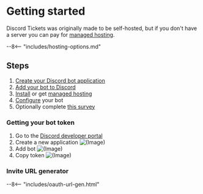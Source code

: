 # Getting started

Discord Tickets was originally made to be self-hosted, but if you don't have a server you can pay for [managed hosting](/hosting).

<!-- do not delete -->
--8<-- "includes/hosting-options.md"
<!-- /do not delete -->

## Steps

1. [Create your Discord bot application](#getting-your-bot-token)
2. [Add your bot to Discord](#invite-url-generator)
3. [Install](/installation) or get [managed hosting](/hosting)
4. [Configure](/configuration) your bot
5. Optionally complete [this survey](https://forms.office.com/r/LE1UbheBTm)

### Getting your bot token

1. Go to the [Discord developer portal](https://discord.com/developers/applications)
2. Create a new application
  ![(Image)](https://i.imgur.com/7MDza3x.png)
3. Add bot
  ![(Image)](https://i.imgur.com/7n979T6.png)
4. Copy token
  ![(Image)](https://i.imgur.com/8ISNB8g.png)

### Invite URL generator

<!-- do not delete -->
--8<-- "includes/oauth-url-gen.html"
<!-- /do not delete -->
